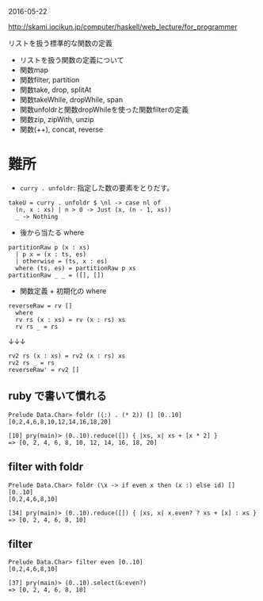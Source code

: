 2016-05-22

http://skami.iocikun.jp/computer/haskell/web_lecture/for_programmer

リストを扱う標準的な関数の定義
- リストを扱う関数の定義について
- 関数map
- 関数filter, partition
- 関数take, drop, splitAt
- 関数takeWhile, dropWhile, span
- 関数unfoldrと関数dropWhileを使った関数filterの定義
- 関数zip, zipWith, unzip
- 関数(++), concat, reverse

# 難所

- `curry . unfoldr`: 
指定した数の要素をとりだす。

```
takeU = curry . unfoldr $ \nl -> case nl of
  (n, x : xs) | n > 0 -> Just (x, (n - 1, xs))
  _ -> Nothing
```

- 後から当たる where 

```
partitionRaw p (x : xs)
  | p x = (x : ts, es)
  | otherwise = (ts, x : es)
  where (ts, es) = partitionRaw p xs
partitionRaw _ _ = ([], [])
```

- 関数定義 + 初期化の where

```
reverseRaw = rv []
  where
  rv rs (x : xs) = rv (x : rs) xs
  rv rs _ = rs
```
↓↓↓
```
rv2 rs (x : xs) = rv2 (x : rs) xs
rv2 rs _ = rs
reverseRaw' = rv2 []
```

## ruby で書いて慣れる

```
Prelude Data.Char> foldr ((:) . (* 2)) [] [0..10]
[0,2,4,6,8,10,12,14,16,18,20]
```

```
[10] pry(main)> (0..10).reduce([]) { |xs, x| xs + [x * 2] }
=> [0, 2, 4, 6, 8, 10, 12, 14, 16, 18, 20]
```

## filter with foldr

```
Prelude Data.Char> foldr (\x -> if even x then (x :) else id) [] [0..10]
[0,2,4,6,8,10]
```

```
[34] pry(main)> (0..10).reduce([]) { |xs, x| x.even? ? xs + [x] : xs }
=> [0, 2, 4, 6, 8, 10]
```

## filter

```
Prelude Data.Char> filter even [0..10]
[0,2,4,6,8,10]
```

```
[37] pry(main)> (0..10).select(&:even?)
=> [0, 2, 4, 6, 8, 10]
```

